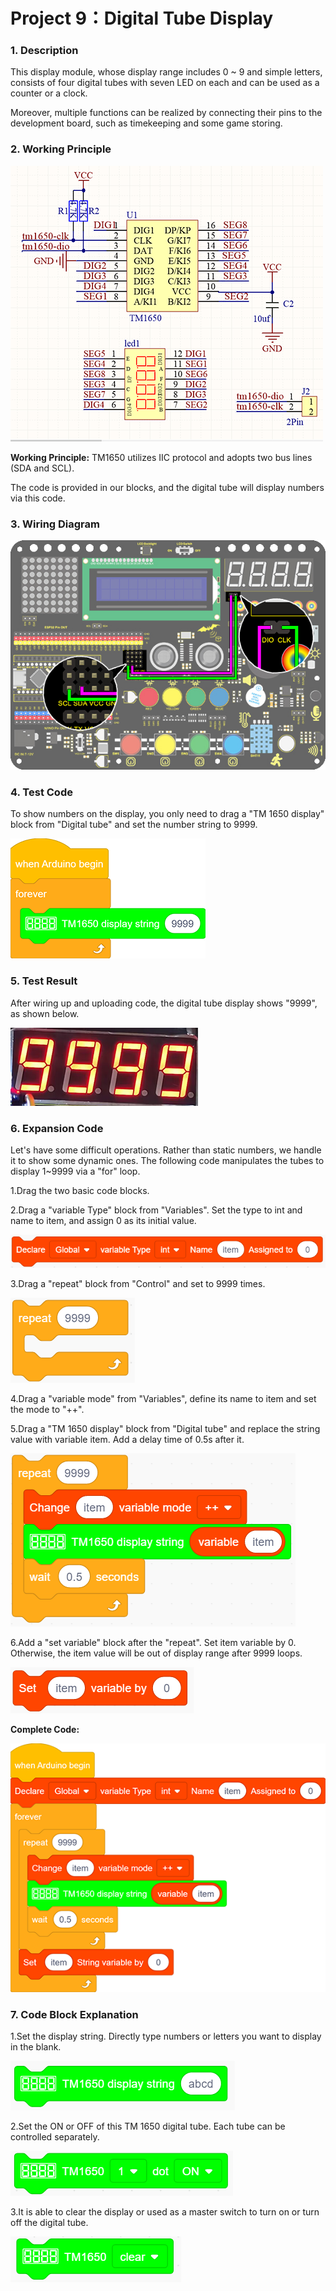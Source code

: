 # **Project 9：Digital Tube Display**

### **1. Description**
This display module, whose display range includes 0 ~ 9 and simple letters, consists of four digital tubes with seven LED on each and can be used as a counter or a clock.

Moreover, multiple functions can be realized by connecting their pins to the development board, such as timekeeping and some game storing.

### **2. Working Principle**

![img-20230225082040.png](media/img-20230225082040.png)

**Working Principle:** TM1650 utilizes IIC protocol and adopts two bus lines (SDA and SCL).

The code is provided in our blocks, and the digital tube will display numbers via this code. 

### **3. Wiring Diagram**

![07](media/07.jpg)

### **4. Test Code**

To show numbers on the display, you only need to drag a "TM 1650 display" block from "Digital tube" and set the number string to 9999.

![9-1](media/9-1-1679444429891-10-1679444542378-12-1679444550514-14.png)

### **5. Test Result**

After wiring up and uploading code, the digital tube display shows "9999", as shown below.

![image-20230321161936665.png](media/image-20230321161936665.png)

### **6. Expansion Code**

Let's have some difficult operations. Rather than static numbers, we handle it to show some dynamic ones. The following code manipulates the tubes to display 1~9999 via a "for" loop.

1.Drag the two basic code blocks.

2.Drag a "variable Type" block from "Variables". Set the type to int and name to item, and assign 0 as its initial value.

![image-20230325084909953](media/image-20230325084909953.png)

3.Drag a "repeat" block from "Control" and set to 9999 times. 

![image-20230325085129944](media/image-20230325085129944.png)

4.Drag a "variable mode" from "Variables", define its name to item and set the mode to "++".

5.Drag a "TM 1650 display" block from "Digital tube" and replace the string value with variable item. Add a delay time of 0.5s after it.  

![image-20230325085529957.png](media/image-20230325085529957.png)

6.Add a "set variable" block after the "repeat". Set item variable by 0. Otherwise, the item value will be out of display range after 9999 loops. 

![image-20230325085754198](media/image-20230325085754198.png)

**Complete Code:** 

![9-2](media/9-2.png)

### **7. Code Block Explanation**

1.Set the display string. Directly type numbers or letters you want to display in the blank. 

![image-20230318110740509](media/image-20230318110740509-1679444741274-16-1679444774697-20-1679444776814-22-1679444778343-24-1679444780601-26.png)

2.Set the ON or OFF of this TM 1650 digital tube. Each tube can be controlled separately. 

![image-20230318111231604](media/image-20230318111231604.png)

3.It is able to clear the display or used as a master switch to turn on or turn off the digital tube. 

![image-20230318111521907](media/image-20230318111521907-1679444748652-18-1679444818234-28.png)
